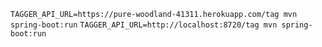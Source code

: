 `TAGGER_API_URL=https://pure-woodland-41311.herokuapp.com/tag mvn spring-boot:run`
`TAGGER_API_URL=http://localhost:8720/tag mvn spring-boot:run`